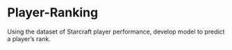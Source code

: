 # Player-Ranking
Using the dataset of Starcraft player performance, develop model to predict a player’s rank.
